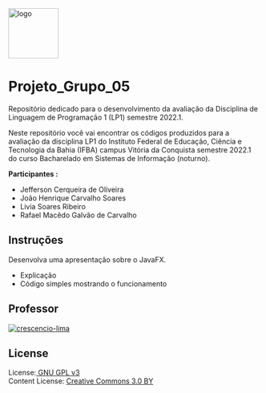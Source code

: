 <img src="/images/logo_ifba.png" alt="logo" style="height: 100px;"/> 


# Projeto_Grupo_05


Repositório dedicado para o desenvolvimento da avaliação da Disciplina de Linguagem de Programação 1 (LP1) semestre 2022.1. 

Neste repositório você vai encontrar os códigos produzidos para a avaliação da disciplina LP1 do Instituto Federal de Educação, Ciência e Tecnologia da Bahia (IFBA) campus Vitória da Conquista semestre 2022.1 do curso Bacharelado em Sistemas de Informação (noturno).

**Participantes :**<br>
- Jefferson Cerqueira de Oliveira <br>
- João Henrique Carvalho Soares <br>
- Livia Soares Ribeiro <br>
- Rafael Macêdo Galvão de Carvalho <br>


## Instruções

Desenvolva uma apresentação sobre o JavaFX.
* Explicação <br>
* Código simples mostrando o funcionamento <br>


## Professor

[![crescencio-lima](https://img.shields.io/badge/crescencio--lima-github-black?colorA=808080&colorB=000000&style=for-the-badge)](https://www.github.com/crescenciolima)

## License

License:<a href="http://www.gnu.org/licenses/gpl.html" target="blank"> GNU GPL v3</a><br>
Content License: <a href="https://creativecommons.org/licenses/by/3.0/" target = "blank">Creative Commons 3.0 BY</a>
